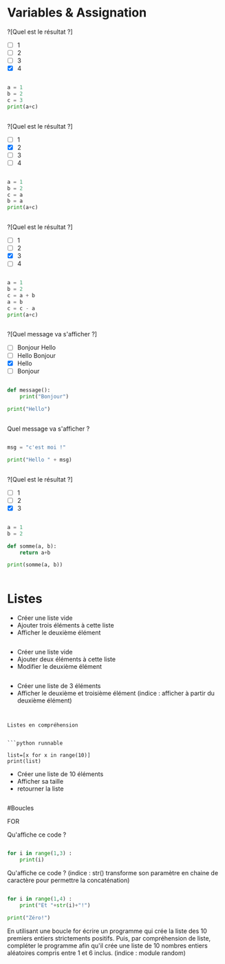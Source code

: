 # Variables & Assignation

?[Quel est le résultat ?]
-[ ] 1
-[ ] 2
-[ ] 3
-[X] 4

```python runnable

a = 1
b = 2
c = 3
print(a+c)
    
```




?[Quel est le résultat ?]
-[ ] 1
-[X] 2
-[ ] 3
-[ ] 4

```python runnable

a = 1
b = 2
c = a
b = a
print(a+c)
    
```


?[Quel est le résultat ?]
-[ ] 1
-[ ] 2
-[X] 3
-[ ] 4

```python runnable

a = 1
b = 2
c = a + b
a = b
c = c - a
print(a+c)
    
```

?[Quel message va s'afficher ?]
-[ ] Bonjour Hello
-[ ] Hello Bonjour
-[X] Hello
-[ ] Bonjour

```python runnable

def message():
    print("Bonjour")
    
print("Hello")
    
```

Quel message va s'afficher ?

```python runnable

msg = "c'est moi !"

print("Hello " + msg)
    
```


?[Quel est le résultat ?]
-[ ] 1
-[ ] 2
-[X] 3

```python runnable

a = 1
b = 2

def somme(a, b):
    return a+b

print(somme(a, b))
    
```

# Listes

- Créer une liste vide
- Ajouter trois éléments à cette liste
- Afficher le deuxième élément

```python runnable


```

- Créer une liste vide
- Ajouter deux éléments à cette liste
- Modifier le deuxième élément

```python runnable


```

- Créer une liste de 3 éléments
- Afficher le deuxième et troisième élément
(indice : afficher à partir du deuxième élément)

```python runnable

```

```

Listes en compréhension


```python runnable

list=[x for x in range(10)]
print(list)

```

- Créer une liste de 10 éléments
- Afficher sa taille
- retourner la liste


```python runnable


```

#Boucles

FOR

Qu'affiche ce code ?

```python runnable

for i in range(1,3) :
    print(i)

```

Qu'affiche ce code ?
(indice : str() transforme son paramètre en chaine de caractère pour permettre la concaténation)

```python runnable

for i in range(1,4) :
    print("Et "+str(i)+"!")
    
print("Zéro!")

```

En utilisant une boucle for écrire un programme qui crée la liste des 10 premiers entiers strictements positifs.
Puis, par compréhension de liste, compléter le programme afin qu'il crée une liste de 10 nombres entiers aléatoires compris entre 1 et 6 inclus.
(indice : module random)

```python runnable


```


